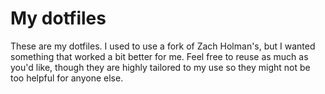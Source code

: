 # My dotfiles

These are my dotfiles. I used to use a fork of Zach Holman's, but I wanted
something that worked a bit better for me. Feel free to reuse as much as you'd
like, though they are highly tailored to my use so they might not be too helpful
for anyone else.
